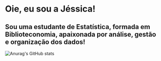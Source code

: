 # Oie, eu sou a Jéssica!

## Sou uma estudante de Estatística, formada em Biblioteconomia, apaixonada por análise, gestão e organização dos dados!

![Anurag's GitHub stats](https://github-readme-stats.vercel.app/api?username=anuraghazra&theme=dark&show_icons=true)
